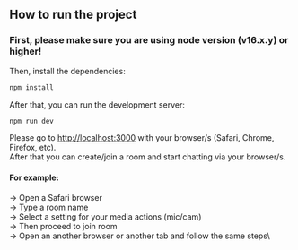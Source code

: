 ## How to run the project

### First, please make sure you are using node version (v16.x.y) or higher!

Then, install the dependencies:
```bash
npm install
```

After that, you can run the development server:
```bash
npm run dev
```

Please go to [http://localhost:3000](http://localhost:3000) with your browser/s (Safari, Chrome, Firefox, etc).\
After that you can create/join a room and start chatting via your browser/s.

#### For example:
-> Open a Safari browser\
-> Type a room name\
-> Select a setting for your media actions (mic/cam)\
-> Then proceed to join room\
-> Open an another browser or another tab and follow the same steps\
